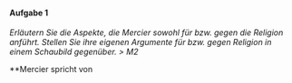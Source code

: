 #### Aufgabe 1
*Erläutern Sie die Aspekte, die Mercier sowohl für bzw. gegen die Religion anführt. Stellen Sie ihre eigenen Argumente für bzw. gegen Religion in einem Schaubild gegenüber. > M2*

**Mercier spricht von